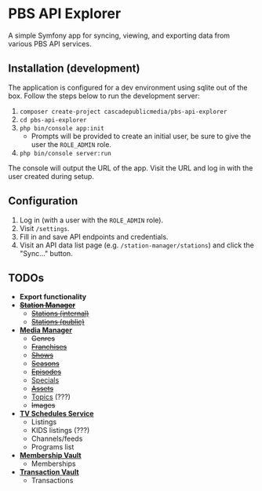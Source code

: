 # PBS API Explorer

A simple Symfony app for syncing, viewing, and exporting data from various PBS 
API services.

## Installation (development)

The application is configured for a dev environment using sqlite out of the box.
Follow the steps below to run the development server:

1. `composer create-project cascadepublicmedia/pbs-api-explorer`
1. `cd pbs-api-explorer`
1. `php bin/console app:init`
    * Prompts will be provided to create an initial user, be sure to give the 
    user the `ROLE_ADMIN` role.
1. `php bin/console server:run`

The console will output the URL of the app. Visit the URL and log in with the 
user created during setup.

## Configuration

1. Log in (with a user with the `ROLE_ADMIN` role).
1. Visit `/settings`.
1. Fill in and save API endpoints and credentials.
1. Visit an API data list page (e.g. `/station-manager/stations`) and click the
"Sync..." button.

## TODOs

* **Export functionality**
* [~~**Station Manager**~~](https://docs.pbs.org/display/SMA)
    * [~~Stations (internal)~~](https://docs.pbs.org/display/SM/Station+Manager+Internal+API)
    * [~~Stations (public)~~](https://docs.pbs.org/display/SM/Station+Manager+Public+API)
* [**Media Manager**](https://docs.pbs.org/display/CDA)
    * ~~Genres~~
    * [~~Franchises~~](https://docs.pbs.org/display/CDA/Franchises)
    * [~~Shows~~](https://docs.pbs.org/display/CDA/Shows)
    * [~~Seasons~~](https://docs.pbs.org/display/CDA/Seasons)
    * [~~Episodes~~](https://docs.pbs.org/display/CDA/Episodes)
    * [Specials](https://docs.pbs.org/display/CDA/Specials)
    * [~~Assets~~](https://docs.pbs.org/display/CDA/Assets)
    * [Topics](https://docs.pbs.org/display/CDA/Topics) (???)
    * ~~Images~~
* [**TV Schedules Service**](https://docs.pbs.org/display/tvsapi)
    * Listings
    * KIDS listings (???)
    * Channels/feeds
    * Programs list
* [**Membership Vault**](https://docs.pbs.org/display/MV/Membership+Vault+API)
    * Memberships
* [**Transaction Vault**](https://docs.pbs.org/display/TVA/Transaction+Vault+API)
    * Transactions
